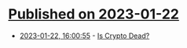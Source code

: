 # [Published on 2023-01-22](index.md)

* [2023-01-22, 16:00:55](https://news.ycombinator.com/item?id=34478626) - [Is Crypto Dead?](https://tokenterminal.com/crypto-research/is-crypto-dead)
